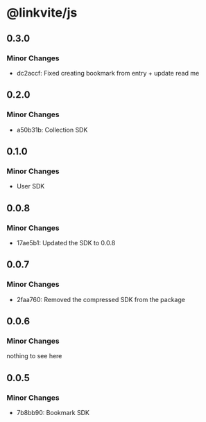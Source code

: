 # @linkvite/js

## 0.3.0

### Minor Changes

- dc2accf: Fixed creating bookmark from entry + update read me

## 0.2.0

### Minor Changes

- a50b31b: Collection SDK

## 0.1.0

### Minor Changes

- User SDK

## 0.0.8

### Minor Changes

- 17ae5b1: Updated the SDK to 0.0.8

## 0.0.7

### Minor Changes

- 2faa760: Removed the compressed SDK from the package

## 0.0.6

### Minor Changes

nothing to see here

## 0.0.5

### Minor Changes

- 7b8bb90: Bookmark SDK

